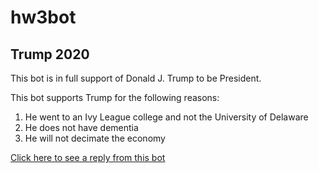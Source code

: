 # hw3bot
## Trump 2020
This bot is in full support of Donald J. Trump to be President.

This bot supports Trump for the following reasons:
1. He went to an Ivy League college and not the University of Delaware
2. He does not have dementia
3. He will not decimate the economy

[Click here to see a reply from this bot](https://www.reddit.com/r/csci040/comments/j9vb5b/the_2020_election_bot_debate_thread/g9srlwa?utm_source=share&utm_medium=web2x&context=3)
